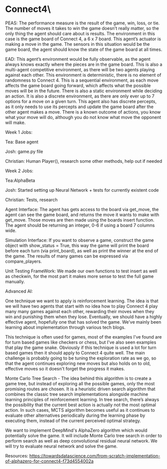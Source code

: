 # Connect4\
PEAS:
The performance measure is the result of the game, win, loss, or tie. The number of moves it takes to win the game doesn’t really matter, so the only thing the agent should care about is results. The environment in this case is the game board of Connect 4, a 6 x 7 board. This agent’s actuator is making a move in the game. The sensors in this situation would be the game board, the agent should know the state of the game board at all times.

EAD:
This agent’s environment would be fully observable, as the agent always knows exactly where the pieces are in the game board. This is also a multi-agent competitive environment, as there will be two agents playing against each other. This environment is deterministic, there is no element of randomness to Connect 4. This is a sequential environment, as each move affects the game board going forward, which affects what the possible moves will be in the future. There is also a static environment while deciding an action. It is also a discrete environment, as there are only ever up to 7 options for a move on a given turn. This agent also has discrete percepts, as it only needs to use its percepts and update the game board after the other agent makes a move. There is a known outcome of actions, you know what your move will do, although you do not know what move the opponent will make.



Week 1 Jobs:

Tea: Base agent

Josh: game.py file

Christian:  Human Player(), research some other methods, help out if needed

Week 2 Jobs:

Tea:AlphaBeta

Josh: Started setting up Neural Network + tests for currently existent code

Christian: Tests, research


Agent Interface: The agent has gets access to the board via get_move, the agent can see the game board, and returns the move it wants to make with get_move. Those moves are then made using the boards insert function. The agent should be returning an integer, 0-6 if using a board 7 columns wide.

Simulation Interface: If you want to observe a game, construct the game object with show_status = True, this way the game will print the board before each turn (via print_board), as well as print the winner at the end of the game. The results of many games can be expressed via compare_players.

Unit Testing FrameWork: We made our own functions to test insert as well as checkwin, for the  most part it makes more sense to test the full game manually.

Advanced AI:

One technique we want to apply is reinforcement learning. The idea is that we will have two agents that start with no idea how to play Connect 4 play many many games against each other, rewarding their moves when they win and punishing them when they lose. Eventually, we should have a highly effective agent, hopefully one that has solved the game. We've mainly been learning about implementation through various tech blogs.

This technique is often used for games, most of the examples I've found are for turn based games like checkers or chess, but I've also seen examples that play the game snake. Obviously if this technique is used a lot for turn based games then it should apply to Connect 4 quite well. The main challenge is probably going to be tuning the exploration rate as we go, so that the agent continues exploring new moves but also holds on to old, effective moves so it doesn't forget the progress it makes.

Monte Carlo Tree Search - The idea behind this algorithm is to create a game tree, but instead of exploring all the possible games, only the most promising routes are chosen. It is a heuristic driven search algorithm that combines the classic tree search implementations alongside machine learning principles of reinforcement learning. In tree search, there’s always the possibility that the current best action is actually not the most optimal action. In such cases, MCTS algorithm becomes useful as it continues to evaluate other alternatives periodically during the learning phase by executing them, instead of the current perceived optimal strategy.

We want to implement DeepMind's AlphaZero algorithm which would potentially solve the game. It will include Monte Carlo tree search in order to perform search as well as deep convolutional residual neural network. We will try to evaluate neural network and solve the game.

Resources:
https://towardsdatascience.com/from-scratch-implementation-of-alphazero-for-connect4-f73d4554002a


